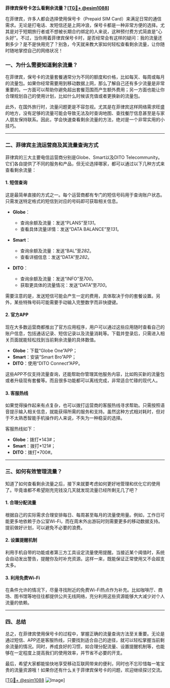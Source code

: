 **菲律宾保号卡怎么看剩余流量？[[TG💪+ @esim1088](https://t.me/s/esim1088)]**

在菲律宾，许多人都会选择使用保号卡（Prepaid SIM Card）来满足日常的通信需求。无论是打电话、发短信还是上网冲浪，保号卡都是一种非常方便的选择。尤其是对于短期旅行者或不想被长期合约绑定的人来说，这种预付费方式简直是“心头好”。不过，当你用着菲律宾保号卡时，是否经常会有这样的疑问：我的流量还剩多少？是不是快用完了？别急，今天就来教大家如何轻松查看剩余流量，让你随时随地掌控自己的网络状况！

### **一、为什么需要知道剩余流量？**

在菲律宾，保号卡的流量套餐通常分为不同的额度和价格，比如每天、每周或每月的流量包。如果你经常需要用到移动数据上网，那么了解自己还有多少流量是非常重要的。一方面可以帮助你避免超出套餐范围而产生额外费用；另一方面也能让你合理规划自己的使用计划，比如什么时候该充值或者更换新的流量包。

此外，在国外旅行时，流量问题更是不容忽视。尤其是在菲律宾这样网络需求旺盛的地方，没有足够的流量可能会导致无法及时查询地图、查找餐厅信息甚至是与家人朋友保持联系。因此，学会快速查看剩余流量的方法，绝对是一个非常实用的小技巧。

---

### **二、菲律宾主流运营商及其流量查询方式**

菲律宾的三大主要电信运营商分别是Globe、Smart以及DITO Telecommunity。它们各自提供了不同的服务和产品，但无论选择哪家，都可以通过以下几种方式来查看剩余流量：

#### **1. 短信查询**
这是最简单直接的方式之一。每个运营商都有专门的短信号码用于查询账户状态。只需发送特定格式的短信到对应的号码即可获取相关信息。

- **Globe**：
  - 查询余额及流量：发送“PLANS”至*131*。
  - 查看具体流量详情：发送“DATA BALANCE”至*131*。
  
- **Smart**：
  - 查询余额及流量：发送“BAL”至*282*。
  - 查看详细信息：发送“DATA”至*282*。
  
- **DITO**：
  - 查询余额及流量：发送“INFO”至*700*。
  - 获取更具体的流量情况：发送“DATA”至*700*。

需要注意的是，发送短信可能会产生一定的费用，具体取决于你的套餐设置。另外，某些特殊号码可能需要手动输入完整数字而非快捷键。

#### **2. 官方APP**
现在大多数运营商都推出了官方应用程序，用户可以通过这些应用随时查看自己的账户信息，包括通话记录、短信记录以及流量消耗等。下载并登录后，只需进入相关页面就能轻松找到当前剩余流量的具体数值。

- **Globe**：下载“Globe One”APP；
- **Smart**：安装“Smart Bro”APP；
- **DITO**：使用“DITO Connect”APP。

这些APP不仅支持流量查询，还能帮助你管理其他服务内容，比如购买新的流量包或者升级现有套餐等。而且很多功能都可以离线完成，非常适合忙碌的现代人。

#### **3. 客服热线**
如果觉得操作起来有点复杂，也可以拨打运营商的客服热线寻求帮助。只需按照语音提示输入相关信息，就能获得所需的服务和支持。虽然这种方式相对耗时，但对于不太熟悉智能手机操作的人来说，不失为一种稳妥的选择。

客服热线如下：
- **Globe**：拨打*143#；
- **Smart**：拨打*121#；
- **DITO**：拨打*700#。

---

### **三、如何有效管理流量？**

知道了如何查看剩余流量之后，接下来就要考虑如何更好地管理和优化它的使用了。毕竟谁都不希望刚充完钱没几天就发现流量已经所剩无几了吧？

#### **1. 合理分配流量**
根据自己的实际需求合理安排每日、每周甚至每月的流量使用量。例如，工作日可能更多地依赖于办公室Wi-Fi，而在周末外出游玩时则需要更多的移动数据支持。提前做好计划，可以避免不必要的浪费。

#### **2. 设置提醒机制**
利用手机自带的功能或者第三方工具设定流量使用提醒。当接近某个阈值时，系统会自动发出警告，提醒你及时补充资源。这样一来，既能保证正常使用又不会超支太多。

#### **3. 利用免费Wi-Fi**
在条件允许的情况下，尽量寻找附近的免费Wi-Fi热点作为补充。比如咖啡厅、商场、图书馆等地往往都提供公共无线网络，充分利用这些资源能够大大减少对个人流量的依赖。

---

### **四、总结**

总之，在菲律宾使用保号卡的过程中，掌握正确的流量查询方法至关重要。无论是通过短信、APP还是客服热线，只要找到适合自己的途径，就可以轻松掌握当前剩余流量的情况。同时，养成良好的习惯，如合理分配流量、设置提醒机制等，也能够在一定程度上提高我们的使用效率，并节省不必要的开支。

最后，希望大家都能愉快地享受移动互联网带来的便利，同时也不忘珍惜每一笔宝贵的流量资源哦！如果你还有什么关于菲律宾保号卡的问题，欢迎继续探讨交流。

[[TG💪+ @esim1088](https://t.me/s/esim1088) ![Image](https://i.postimg.cc/4NQfJmqS/Snipaste-2025-05-13-00-14-12.png)]